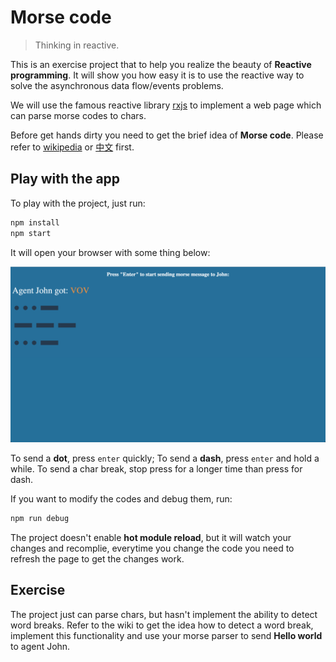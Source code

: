 # Morse code

> Thinking in reactive.

This is an exercise project that to help you realize the beauty of __Reactive programming__. It will show you how easy it is to use the reactive way to solve the asynchronous data flow/events problems.

We will use the famous reactive library [rxjs](https://github.com/ReactiveX/rxjs) to implement a web page which can parse morse codes to chars.

Before get hands dirty you need to get the brief idea of __Morse code__. Please refer to [wikipedia](https://en.wikipedia.org/wiki/Morse_code) or [中文](https://zh.wikipedia.org/wiki/%E6%91%A9%E5%B0%94%E6%96%AF%E7%94%B5%E7%A0%81) first.

## Play with the app

To play with the project, just run:

```sh
npm install
npm start
```

It will open your browser with some thing below:

![Sample](./sample.png)

To send a __dot__, press `enter` quickly; To send a __dash__, press `enter` and hold a while. To send a char break, stop press for a longer time than press for dash.

If you want to modify the codes and debug them, run:

```sh
npm run debug
```

The project doesn't enable __hot module reload__, but it will watch your changes and recomplie, everytime you change the code you need to refresh the page to get the changes work.

## Exercise

The project just can parse chars, but hasn't implement the ability to detect word breaks. Refer to the wiki to get the idea how to detect a word break, implement this functionality and use your morse parser to send __Hello world__ to agent John.
